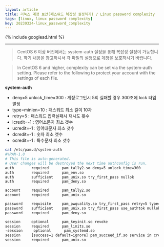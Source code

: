 ```yaml
---
layout: article
title: 리눅스 계정 보안(패스워드 복잡성 설정하기) / Linux password complexity
tags: [linux, linux password complexity]
key: 20230324-linux_password_complexity
---
```


{% include googlead.html %}

---

> CentOS 6 이상 버전에서는 system-auth 설정을 통해 복잡성 설정이 가능합니다.
> 하기 내용을 참고하셔서 각 파일의 설정으로 계정을 보호하시기 바랍니다.

> In CentOS 6 and higher, complexity can be set via the system-auth setting. 
> Please refer to the following to protect your account with the settings of each file.


**system-auth**

- deny=5 unlock_time=300 : 계정로그인시 5회 실패할 경우 300초에 lock 타임 발생
- type=minlen=10 : 패스워드 최소 길이 10자
- retry=5 : 패스워드 입력실패시 재시도 횟수
- lcredit=-1 : 영어소문자 최소 갯수
- ucredit=-1 : 영어대문자 최소 갯수
- dcredit=-1 : 숫자 최소 갯수
- ocredit=-1 : 특수문자 최소 갯수

```bash
cat /etc/pam.d/system-auth
#%PAM-1.0
# This file is auto-generated.
# User changes will be destroyed the next time authconfig is run.
auth        required      pam_tally2.so deny=5 unlock_time=300
auth        required      pam_env.so
auth        sufficient    pam_unix.so try_first_pass nullok
auth        required      pam_deny.so

account     required      pam_tally2.so
account     required      pam_unix.so

password    requisite     pam_pwquality.so try_first_pass retry=5 type=minlen=10 lcredit=-1 ucredit=-1 dcredit=-1 ocredit=-1
password    sufficient    pam_unix.so try_first_pass use_authtok nullok sha512 shadow try_first_pass use_authtok remember=1
password    required      pam_deny.so

session     optional      pam_keyinit.so revoke
session     required      pam_limits.so
-session     optional      pam_systemd.so
session     [success=1 default=ignore] pam_succeed_if.so service in crond quiet use_uid
session     required      pam_unix.so
```

